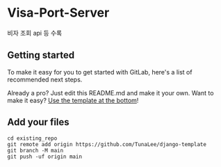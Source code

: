 
# Visa-Port-Server

비자 조회 api 등 수록

## Getting started

To make it easy for you to get started with GitLab, here's a list of recommended next steps.

Already a pro? Just edit this README.md and make it your own. Want to make it easy? [Use the template at the bottom](#editing-this-readme)!

## Add your files
```
cd existing_repo
git remote add origin https://github.com/TunaLee/django-template
git branch -M main
git push -uf origin main
```
